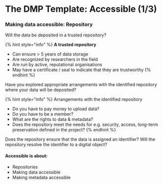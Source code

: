 # The DMP Template: Accessible (1/3)

### Making data accessible: Repository

Will the data be deposited in a trusted repository?

{% hint style="info" %}
**A trusted repository**

* Can ensure > 5 years of data storage
* Are recognized by researchers in the field
* Are run by active, reputational organisations
* May have a certificate / seal to indicate that they are trustworthy
{% endhint %}

Have you explored appropriate arrangements with the identified repository where your data will be deposited?

{% hint style="info" %}
Arrangements with the identified repository

* Do you have to pay money to upload data?
* Do you have to be a member?
* What are the rights to data & metadata?
* Does the repository meet the needs for e.g. security,  access, long-term preservation defined in the project?
{% endhint %}

Does the repository ensure that the data is assigned an identifier? Will the repository resolve the identifier to a digital object?

#### Accessible is about:

* Repositories
* Making data accessible
* Making metadata accessible
